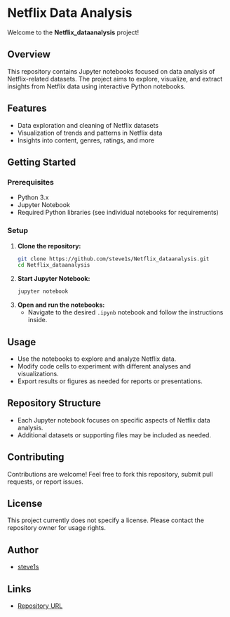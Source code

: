 # Netflix Data Analysis

Welcome to the **Netflix_dataanalysis** project!

## Overview

This repository contains Jupyter notebooks focused on data analysis of Netflix-related datasets. The project aims to explore, visualize, and extract insights from Netflix data using interactive Python notebooks.

## Features

- Data exploration and cleaning of Netflix datasets
- Visualization of trends and patterns in Netflix data
- Insights into content, genres, ratings, and more

## Getting Started

### Prerequisites

- Python 3.x
- Jupyter Notebook
- Required Python libraries (see individual notebooks for requirements)

### Setup

1. **Clone the repository:**
   ```bash
   git clone https://github.com/steve1s/Netflix_dataanalysis.git
   cd Netflix_dataanalysis
   ```
2. **Start Jupyter Notebook:**
   ```bash
   jupyter notebook
   ```
3. **Open and run the notebooks:**
   - Navigate to the desired `.ipynb` notebook and follow the instructions inside.

## Usage

- Use the notebooks to explore and analyze Netflix data.
- Modify code cells to experiment with different analyses and visualizations.
- Export results or figures as needed for reports or presentations.

## Repository Structure

- Each Jupyter notebook focuses on specific aspects of Netflix data analysis.
- Additional datasets or supporting files may be included as needed.

## Contributing

Contributions are welcome! Feel free to fork this repository, submit pull requests, or report issues.

## License

This project currently does not specify a license. Please contact the repository owner for usage rights.

## Author

- [steve1s](https://github.com/steve1s)

## Links

- [Repository URL](https://github.com/steve1s/Netflix_dataanalysis)
